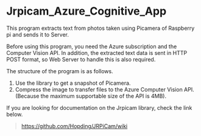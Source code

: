 # Jrpicam_Azure_Cognitive_App

This program extracts text from photos taken using Picamera of Raspberry pi and sends it to Server.

Before using this program, you need the Azure subscription and the Computer Vision API.
In addition, the extracted text data is sent in HTTP POST format, so Web Server to handle this is also required.

The structure of the program is as follows.
1. Use the library to get a snapshot of Picamera.
2. Compress the image to transfer files to the Azure Computer Vision API.
(Because the maximum supportable size of the API is 4MB).

If you are looking for documentation on the Jrpicam library, check the link below.
>https://github.com/Hopding/JRPiCam/wiki
